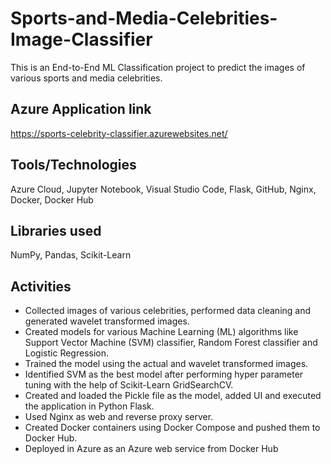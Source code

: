 # Sports-and-Media-Celebrities-Image-Classifier

This is an End-to-End ML Classification project to predict the images of various sports and 
media celebrities.

## Azure Application link 

https://sports-celebrity-classifier.azurewebsites.net/

## Tools/Technologies

Azure Cloud, Jupyter Notebook, Visual Studio Code, Flask, GitHub, 
Nginx, Docker, Docker Hub

## Libraries used 
NumPy, Pandas, Scikit-Learn

## Activities 

- Collected images of various celebrities, performed data cleaning and generated 
wavelet transformed images.
- Created models for various Machine Learning (ML) algorithms like Support Vector 
Machine (SVM) classifier, Random Forest classifier and Logistic Regression.
- Trained the model using the actual and wavelet transformed images.
- Identified SVM as the best model after performing hyper parameter tuning with the 
help of Scikit-Learn GridSearchCV.
- Created and loaded the Pickle file as the model, added UI and executed the application 
in Python Flask.
- Used Nginx as web and reverse proxy server.
- Created Docker containers using Docker Compose and pushed them to Docker Hub.
- Deployed in Azure as an Azure web service from Docker Hub

